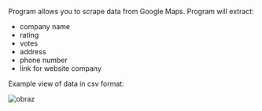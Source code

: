 Program allows you to scrape data from Google Maps. Program will extract:
- company name
- rating
- votes
- address
- phone number
- link for website company
  
Example view of data in csv format:

![obraz](https://github.com/jacobsoftware/GoogleMapsScraper/assets/55621807/3eec1c13-b4bd-4ff3-b9de-59c641d59dfd)

